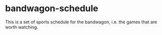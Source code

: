 # bandwagon-schedule

This is a set of sports schedule for the bandwagon, i.e. the games that are worth watching.
